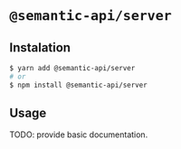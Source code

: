 # `@semantic-api/server`

## Instalation

```sh
$ yarn add @semantic-api/server
# or
$ npm install @semantic-api/server
```

## Usage

TODO: provide basic documentation.
